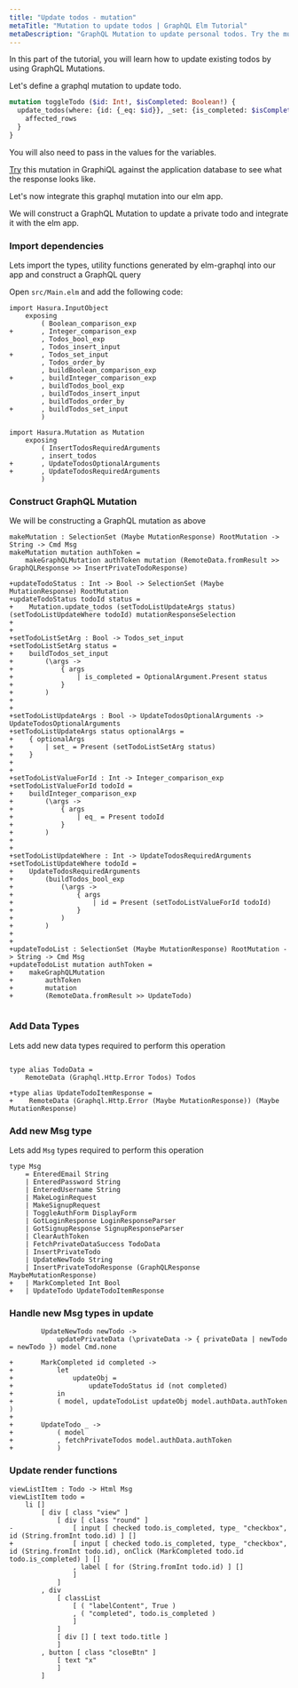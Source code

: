 ```yaml
---
title: "Update todos - mutation"
metaTitle: "Mutation to update todos | GraphQL Elm Tutorial"
metaDescription: "GraphQL Mutation to update personal todos. Try the mutation in GraphiQL, passing the Authorization token to get authenticated results."
---
```


In this part of the tutorial, you will learn how to update existing todos by using GraphQL Mutations.

Let's define a graphql mutation to update todo.

```graphql
mutation toggleTodo ($id: Int!, $isCompleted: Boolean!) {
  update_todos(where: {id: {_eq: $id}}, _set: {is_completed: $isCompleted}) {
    affected_rows
  }
}
```

You will also need to pass in the values for the variables.

[Try](https://learn.hasura.io/graphql/graphiql?tutorial=react-native) this mutation in GraphiQL against the application database to see what the response looks like.

Let's now integrate this graphql mutation into our elm app.

We will construct a GraphQL Mutation to update a private todo and integrate it with the elm app.


### Import dependencies

Lets import the types, utility functions generated by elm-graphql into our app and construct a GraphQL query

Open `src/Main.elm` and add the following code:

<GithubLink link="https://github.com/hasura/graphql-engine/blob/master/community/learn/graphql-tutorials/tutorials/elm/app-final/src/Main.elm" text="src/Main.elm" />


```
import Hasura.InputObject
    exposing
        ( Boolean_comparison_exp
+       , Integer_comparison_exp
        , Todos_bool_exp
        , Todos_insert_input
+       , Todos_set_input
        , Todos_order_by
        , buildBoolean_comparison_exp
+       , buildInteger_comparison_exp
        , buildTodos_bool_exp
        , buildTodos_insert_input
        , buildTodos_order_by
+       , buildTodos_set_input
        )

import Hasura.Mutation as Mutation
    exposing
        ( InsertTodosRequiredArguments
        , insert_todos
+       , UpdateTodosOptionalArguments
+       , UpdateTodosRequiredArguments
        )

```

### Construct GraphQL Mutation

We will be constructing a GraphQL mutation as above

```
makeMutation : SelectionSet (Maybe MutationResponse) RootMutation -> String -> Cmd Msg
makeMutation mutation authToken =
    makeGraphQLMutation authToken mutation (RemoteData.fromResult >> GraphQLResponse >> InsertPrivateTodoResponse)

+updateTodoStatus : Int -> Bool -> SelectionSet (Maybe MutationResponse) RootMutation
+updateTodoStatus todoId status =
+    Mutation.update_todos (setTodoListUpdateArgs status) (setTodoListUpdateWhere todoId) mutationResponseSelection
+
+
+setTodoListSetArg : Bool -> Todos_set_input
+setTodoListSetArg status =
+    buildTodos_set_input
+        (\args ->
+            { args
+                | is_completed = OptionalArgument.Present status
+            }
+        )
+
+
+setTodoListUpdateArgs : Bool -> UpdateTodosOptionalArguments -> UpdateTodosOptionalArguments
+setTodoListUpdateArgs status optionalArgs =
+    { optionalArgs
+        | set_ = Present (setTodoListSetArg status)
+    }
+
+
+setTodoListValueForId : Int -> Integer_comparison_exp
+setTodoListValueForId todoId =
+    buildInteger_comparison_exp
+        (\args ->
+            { args
+                | eq_ = Present todoId
+            }
+        )
+
+
+setTodoListUpdateWhere : Int -> UpdateTodosRequiredArguments
+setTodoListUpdateWhere todoId =
+    UpdateTodosRequiredArguments
+        (buildTodos_bool_exp
+            (\args ->
+                { args
+                    | id = Present (setTodoListValueForId todoId)
+                }
+            )
+        )
+
+
+updateTodoList : SelectionSet (Maybe MutationResponse) RootMutation -> String -> Cmd Msg
+updateTodoList mutation authToken =
+    makeGraphQLMutation
+        authToken
+        mutation
+        (RemoteData.fromResult >> UpdateTodo)


```

### Add Data Types

Lets add new data types required to perform this operation

```

type alias TodoData =
    RemoteData (Graphql.Http.Error Todos) Todos

+type alias UpdateTodoItemResponse =
+    RemoteData (Graphql.Http.Error (Maybe MutationResponse)) (Maybe MutationResponse)

```


### Add new Msg type

Lets add `Msg` types required to perform this operation

```
type Msg
    = EnteredEmail String
    | EnteredPassword String
    | EnteredUsername String
    | MakeLoginRequest
    | MakeSignupRequest
    | ToggleAuthForm DisplayForm
    | GotLoginResponse LoginResponseParser
    | GotSignupResponse SignupResponseParser
    | ClearAuthToken
    | FetchPrivateDataSuccess TodoData
    | InsertPrivateTodo
    | UpdateNewTodo String
    | InsertPrivateTodoResponse (GraphQLResponse MaybeMutationResponse)
+   | MarkCompleted Int Bool
+   | UpdateTodo UpdateTodoItemResponse
```


### Handle new Msg types in update

```
        UpdateNewTodo newTodo ->
            updatePrivateData (\privateData -> { privateData | newTodo = newTodo }) model Cmd.none

+       MarkCompleted id completed ->
+           let
+               updateObj =
+                   updateTodoStatus id (not completed)
+           in
+           ( model, updateTodoList updateObj model.authData.authToken )
+
+       UpdateTodo _ ->
+           ( model
+           , fetchPrivateTodos model.authData.authToken
+           )

```


### Update render functions


```
viewListItem : Todo -> Html Msg
viewListItem todo =
    li []
        [ div [ class "view" ]
            [ div [ class "round" ]
-               [ input [ checked todo.is_completed, type_ "checkbox", id (String.fromInt todo.id) ] []
+               [ input [ checked todo.is_completed, type_ "checkbox", id (String.fromInt todo.id), onClick (MarkCompleted todo.id todo.is_completed) ] []
                , label [ for (String.fromInt todo.id) ] []
                ]
            ]
        , div
            [ classList
                [ ( "labelContent", True )
                , ( "completed", todo.is_completed )
                ]
            ]
            [ div [] [ text todo.title ]
            ]
        , button [ class "closeBtn" ]
            [ text "x"
            ]
        ]
```
